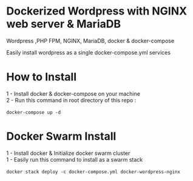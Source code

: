 # Dockerized Wordpress with NGINX web server & MariaDB
Wordpress ,PHP FPM, NGINX, MariaDB, docker & docker-compose

Easily install wordpress as a single docker-compose.yml services

# How to Install

1 - Install docker & docker-compose on your machine <br>
2 - Run this command  in root directory of this repo : <br><br>
`docker-compose up -d`

# Docker Swarm Install

1 - Install docker & Initialize docker swarm cluster<br>
1 - Easily run this command to install as a swarm stack
<br><br>
`docker stack deploy -c docker-compose.yml docker-wordpress-nginx`

